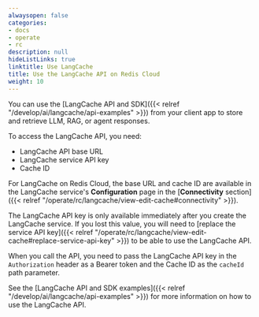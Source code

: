 ```yaml
---
alwaysopen: false
categories:
- docs
- operate
- rc
description: null
hideListLinks: true
linktitle: Use LangCache
title: Use the LangCache API on Redis Cloud
weight: 10
---
```


You can use the [LangCache API and SDK]({{< relref "/develop/ai/langcache/api-examples" >}}) from your client app to store and retrieve LLM, RAG, or agent responses. 

To access the LangCache API, you need:

- LangCache API base URL
- LangCache service API key
- Cache ID

For LangCache on Redis Cloud, the base URL and cache ID are available in the LangCache service's **Configuration** page in the [**Connectivity** section]({{< relref "/operate/rc/langcache/view-edit-cache#connectivity" >}}).

The LangCache API key is only available immediately after you create the LangCache service. If you lost this value, you will need to [replace the service API key]({{< relref "/operate/rc/langcache/view-edit-cache#replace-service-api-key" >}}) to be able to use the LangCache API.

When you call the API, you need to pass the LangCache API key in the `Authorization` header as a Bearer token and the Cache ID as the `cacheId` path parameter. 

See the [LangCache API and SDK examples]({{< relref "/develop/ai/langcache/api-examples" >}}) for more information on how to use the LangCache API.
